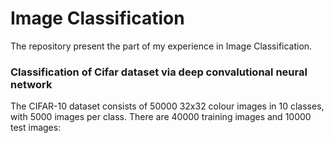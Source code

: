 # Image Classification

The repository present the part of my experience in Image Classification. 

### Classification of Cifar dataset via deep convalutional neural network

The CIFAR-10 dataset consists of 50000 32x32 colour images in 10 classes, with 5000 images per class. There are 40000 training images and 10000 test images: 
